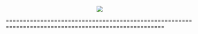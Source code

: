 <p align="center">
<img src="https://i.imgur.com/hLoKtQv.png">
</p>

====================================================================================================
